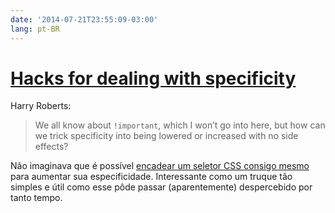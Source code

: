 ```yaml
---
date: '2014-07-21T23:55:09-03:00'
lang: pt-BR
---
```


# [Hacks for dealing with specificity](http://csswizardry.com/2014/07/hacks-for-dealing-with-specificity/)

Harry Roberts:

> We all know about `!important`, which I won’t go into here, but how can we trick specificity into being lowered or increased with no side effects?

Não imaginava que é possível [encadear um seletor CSS consigo mesmo](http://jsfiddle.net/csswizardry/3N53n/3/) para aumentar sua especificidade. Interessante como um truque tão simples e útil como esse pôde passar (aparentemente) despercebido por tanto tempo.

